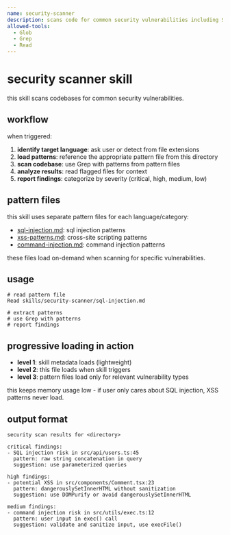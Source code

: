 ```yaml
---
name: security-scanner
description: scans code for common security vulnerabilities including SQL injection, XSS, command injection, and insecure dependencies
allowed-tools:
  - Glob
  - Grep
  - Read
---
```


# security scanner skill

this skill scans codebases for common security vulnerabilities.

## workflow

when triggered:

1. **identify target language**: ask user or detect from file extensions
2. **load patterns**: reference the appropriate pattern file from this directory
3. **scan codebase**: use Grep with patterns from pattern files
4. **analyze results**: read flagged files for context
5. **report findings**: categorize by severity (critical, high, medium, low)

## pattern files

this skill uses separate pattern files for each language/category:

- [sql-injection.md](./sql-injection.md): sql injection patterns
- [xss-patterns.md](./xss-patterns.md): cross-site scripting patterns
- [command-injection.md](./command-injection.md): command injection patterns

these files load on-demand when scanning for specific vulnerabilities.

## usage

```
# read pattern file
Read skills/security-scanner/sql-injection.md

# extract patterns
# use Grep with patterns
# report findings
```

## progressive loading in action

- **level 1**: skill metadata loads (lightweight)
- **level 2**: this file loads when skill triggers
- **level 3**: pattern files load only for relevant vulnerability types

this keeps memory usage low - if user only cares about SQL injection, XSS patterns never load.

## output format

```
security scan results for <directory>

critical findings:
- SQL injection risk in src/api/users.ts:45
  pattern: raw string concatenation in query
  suggestion: use parameterized queries

high findings:
- potential XSS in src/components/Comment.tsx:23
  pattern: dangerouslySetInnerHTML without sanitization
  suggestion: use DOMPurify or avoid dangerouslySetInnerHTML

medium findings:
- command injection risk in src/utils/exec.ts:12
  pattern: user input in exec() call
  suggestion: validate and sanitize input, use execFile()
```

